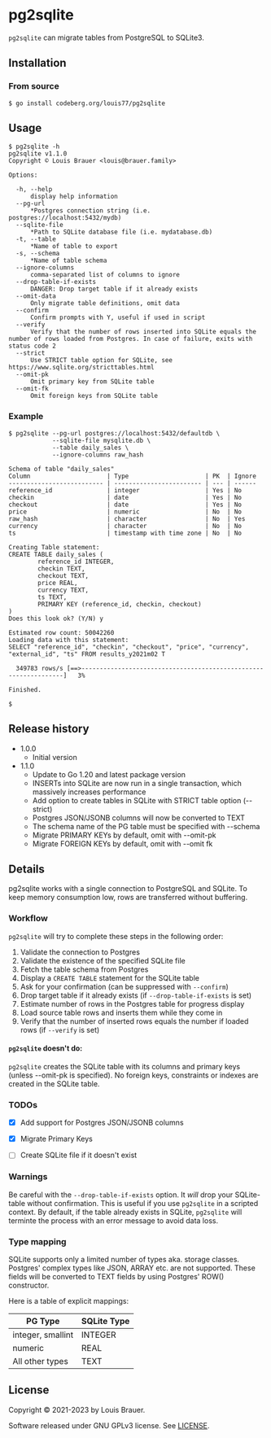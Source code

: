 # pg2sqlite

`pg2sqlite` can migrate tables from PostgreSQL to SQLite3.

## Installation

### From source

```shell
$ go install codeberg.org/louis77/pg2sqlite
```

## Usage

```
$ pg2sqlite -h
pg2sqlite v1.1.0
Copyright © Louis Brauer <louis@brauer.family>

Options:

  -h, --help
      display help information
  --pg-url
      *Postgres connection string (i.e. postgres://localhost:5432/mydb)
  --sqlite-file
      *Path to SQLite database file (i.e. mydatabase.db)
  -t, --table
      *Name of table to export
  -s, --schema
      *Name of table schema
  --ignore-columns
      comma-separated list of columns to ignore
  --drop-table-if-exists
      DANGER: Drop target table if it already exists
  --omit-data
      Only migrate table definitions, omit data
  --confirm
      Confirm prompts with Y, useful if used in script
  --verify
      Verify that the number of rows inserted into SQLite equals the number of rows loaded from Postgres. In case of failure, exits with status code 2
  --strict
      Use STRICT table option for SQLite, see https://www.sqlite.org/stricttables.html
  --omit-pk
      Omit primary key from SQLite table
  --omit-fk
      Omit foreign keys from SQLite table 
 ```

### Example

```
$ pg2sqlite --pg-url postgres://localhost:5432/defaultdb \
            --sqlite-file mysqlite.db \
            --table daily_sales \
            --ignore-columns raw_hash

Schema of table "daily_sales"
Column                     | Type                     | PK  | Ignore
-------------------------- | ------------------------ | --- | ------
reference_id               | integer                  | Yes | No
checkin                    | date                     | Yes | No
checkout                   | date                     | Yes | No
price                      | numeric                  | No  | No
raw_hash                   | character                | No  | Yes
currency                   | character                | No  | No
ts                         | timestamp with time zone | No  | No
             
Creating Table statement:
CREATE TABLE daily_sales (         
        reference_id INTEGER, 
        checkin TEXT, 
        checkout TEXT, 
        price REAL, 
        currency TEXT,  
        ts TEXT,
        PRIMARY KEY (reference_id, checkin, checkout) 
)
Does this look ok? (Y/N) y

Estimated row count: 50042260
Loading data with this statement:
SELECT "reference_id", "checkin", "checkout", "price", "currency", "external_id", "ts" FROM results_y2021m02 T

  349783 rows/s [==>-----------------------------------------------------------------]   3%

Finished.

$ 
```

## Release history

- 1.0.0
    - Initial version     
- 1.1.0
    - Update to Go 1.20 and latest package version
    - INSERTs into SQLite are now run in a single transaction, which massively increases performance
    - Add option to create tables in SQLite with STRICT table option (--strict)
    - Postgres JSON/JSONB columns will now be converted to TEXT
    - The schema name of the PG table must be specified with --schema
    - Migrate PRIMARY KEYs by default, omit with --omit-pk
    - Migrate FOREIGN KEYs by default, omit with --omit fk

## Details

pg2sqlite works with a single connection to PostgreSQL and SQLite. To keep memory consumption low, rows are transferred without buffering.

### Workflow

`pg2sqlite` will try to complete these steps in the following order:

1. Validate the connection to Postgres
2. Validate the existence of the specified SQLite file
3. Fetch the table schema from Postgres
4. Display a `CREATE TABLE` statement for the SQLite table
5. Ask for your confirmation (can be suppressed with `--confirm`)
6. Drop target table if it already exists (if `--drop-table-if-exists` is set)
7. Estimate number of rows in the Postgres table for progress display
8. Load source table rows and inserts them while they come in
9. Verify that the number of inserted rows equals the number if loaded rows (if `--verify` is set)

#### `pg2sqlite` doesn't do:

`pg2sqlite` creates the SQLite table with its columns and primary keys (unless --omit-pk is specified).
No foreign keys, constraints or indexes are created in the SQLite table.


### TODOs

- [X] Add support for Postgres JSON/JSONB columns
- [X] Migrate Primary Keys
- [ ] Create SQLite file if it doesn't exist


### Warnings

Be careful with the `--drop-table-if-exists` option. It *will* drop your SQLite-table without
confirmation. This is useful if you use `pg2sqlite` in a scripted context. By default, if 
the table already exists in SQLite, `pg2sqlite` will terminte the process with
an error message to avoid data loss.

### Type mapping

SQLite supports only a limited number of types aka. storage classes. Postgres' complex types like JSON, ARRAY etc. are
not supported. These fields will be converted to TEXT fields by using Postgres' ROW() constructor.

Here is a table of explicit mappings:

|PG Type | SQLite Type|
|--------|------------|
|integer, smallint | INTEGER |
|numeric|REAL|
|All other types|TEXT|

## License

Copyright © 2021-2023 by Louis Brauer.

Software released under GNU GPLv3 license. See [LICENSE](./LICENSE).